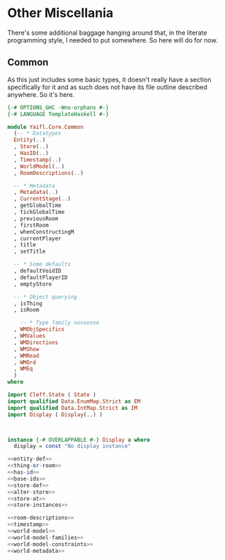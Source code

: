 # Other Miscellania

There's some additional baggage hanging around that, in the literate programming style, I needed to put somewhere. So here will do for now.

## Common

As this just includes some basic types, it doesn't really have a section specifically for it and as such does not have its file outline described anywhere. So it's here.

```haskell file=src/Yaifl/Core/Common.hs
{-# OPTIONS_GHC -Wno-orphans #-}
{-# LANGUAGE TemplateHaskell #-}

module Yaifl.Core.Common
  (-- * Datatypes
  Entity(..)
  , Store(..)
  , HasID(..)
  , Timestamp(..)
  , WorldModel(..)
  , RoomDescriptions(..)

  -- * Metadata
  , Metadata(..)
  , CurrentStage(..)
  , getGlobalTime
  , tickGlobalTime
  , previousRoom
  , firstRoom
  , whenConstructingM
  , currentPlayer
  , title
  , setTitle

  -- * Some defaults
  , defaultVoidID
  , defaultPlayerID
  , emptyStore

  -- * Object querying
  , isThing
  , isRoom

    -- * Type family nonsense
  , WMObjSpecifics
  , WMValues
  , WMDirections
  , WMShow
  , WMRead
  , WMOrd
  , WMEq
  )
where

import Cleff.State ( State )
import qualified Data.EnumMap.Strict as EM
import qualified Data.IntMap.Strict as IM
import Display ( Display(..) )



instance {-# OVERLAPPABLE #-} Display a where
  display = const "No display instance"

<<entity-def>>
<<thing-or-room>>
<<has-id>>
<<base-ids>>
<<store-def>>
<<alter-store>>
<<store-at>>
<<store-instances>>

<<room-descriptions>>
<<timestamp>>
<<world-model>>
<<world-model-families>>
<<world-model-constraints>>
<<world-metadata>>
```
